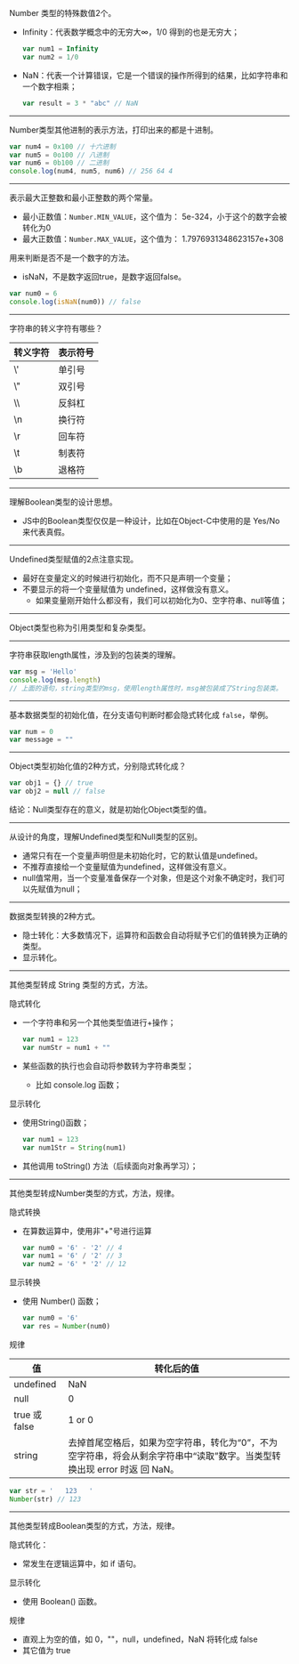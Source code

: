 Number 类型的特殊数值2个。
- Infinity：代表数学概念中的无穷大∞，1/0 得到的也是无穷大；

  ```javascript
  var num1 = Infinity
  var num2 = 1/0
  ```

- NaN：代表一个计算错误，它是一个错误的操作所得到的结果，比如字符串和一个数字相乘；

  ```javascript
  var result = 3 * "abc" // NaN
  ```

-----

Number类型其他进制的表示方法，打印出来的都是十进制。

```javascript
var num4 = 0x100 // 十六进制
var num5 = 0o100 // 八进制
var num6 = 0b100 // 二进制
console.log(num4, num5, num6) // 256 64 4
```

-----

表示最大正整数和最小正整数的两个常量。

- 最小正数值：`Number.MIN_VALUE`，这个值为： 5e-324，小于这个的数字会被转化为0
- 最大正数值：`Number.MAX_VALUE`，这个值为： 1.7976931348623157e+308

用来判断是否不是一个数字的方法。

- isNaN，不是数字返回true，是数字返回false。

```javascript
var num0 = 6
console.log(isNaN(num0)) // false
```

-----

字符串的转义字符有哪些？

| 转义字符 | 表示符号 |
| -------- | -------- |
| \\'      | 单引号   |
| \\"      | 双引号   |
| \\\      | 反斜杠   |
| \n       | 换行符   |
| \r       | 回车符   |
| \t       | 制表符   |
| \b       | 退格符   |

-----

理解Boolean类型的设计思想。

- JS中的Boolean类型仅仅是一种设计，比如在Object-C中使用的是 Yes/No 来代表真假。

-----

Undefined类型赋值的2点注意实现。

- 最好在变量定义的时候进行初始化，而不只是声明一个变量；
- 不要显示的将一个变量赋值为 undefined，这样做没有意义。
	- 如果变量刚开始什么都没有，我们可以初始化为0、空字符串、null等值；

-----

Object类型也称为引用类型和复杂类型。

-----

字符串获取length属性，涉及到的包装类的理解。

```javascript
var msg = 'Hello'
console.log(msg.length)
// 上面的语句，string类型的msg，使用length属性时，msg被包装成了String包装类。
```

-----

基本数据类型的初始化值，在分支语句判断时都会隐式转化成 `false`，举例。

```javascript
var num = 0
var message = ""
```

-----

Object类型初始化值的2种方式，分别隐式转化成？

```javascript
var obj1 = {} // true
var obj2 = null // false
```

结论：Null类型存在的意义，就是初始化Object类型的值。

-----

从设计的角度，理解Undefined类型和Null类型的区别。

- 通常只有在一个变量声明但是未初始化时，它的默认值是undefined。
- 不推荐直接给一个变量赋值为undefined，这样做没有意义。
- null值常用，当一个变量准备保存一个对象，但是这个对象不确定时，我们可以先赋值为null；

-----

数据类型转换的2种方式。

- 隐士转化：大多数情况下，运算符和函数会自动将赋予它们的值转换为正确的类型。
- 显示转化。

-----

其他类型转成 String 类型的方式，方法。

隐式转化
- 一个字符串和另一个其他类型值进行+操作；

  ```javascript
  var num1 = 123
  var numStr = num1 + ""
  ```

- 某些函数的执行也会自动将参数转为字符串类型；
	
	- 比如 console.log 函数；

显示转化

- 使用String()函数； 

  ```javascript
  var num1 = 123
  var num1Str = String(num1)
  ```

- 其他调用 toString() 方法（后续面向对象再学习）；

-----

其他类型转成Number类型的方式，方法，规律。

隐式转换

- 在算数运算中，使用非"+"号进行运算

  ```javascript
  var num0 = '6' - '2' // 4
  var num1 = '6' / '2' // 3
  var num2 = '6' * '2' // 12
  ```

显示转换

- 使用 Number() 函数；

  ```javascript
  var num0 = '6'
  var res = Number(num0)
  ```

规律

| 值            | 转化后的值                                                   |
| ------------- | ------------------------------------------------------------ |
| undefined     | NaN                                                          |
| null          | 0                                                            |
| true 或 false | 1 or 0                                                       |
| string        | 去掉首尾空格后，如果为空字符串，转化为“0”，不为空字符串，将会从剩余字符串中“读取”数字。当类型转换出现 error 时返 回 NaN。 |

```javascript
var str = '   123   '
Number(str) // 123
```

-----

其他类型转成Boolean类型的方式，方法，规律。

隐式转化：

- 常发生在逻辑运算中，如 if 语句。

显示转化

- 使用 Boolean() 函数。

规律

- 直观上为空的值，如 0，""，null，undefined，NaN 将转化成 false
- 其它值为 true